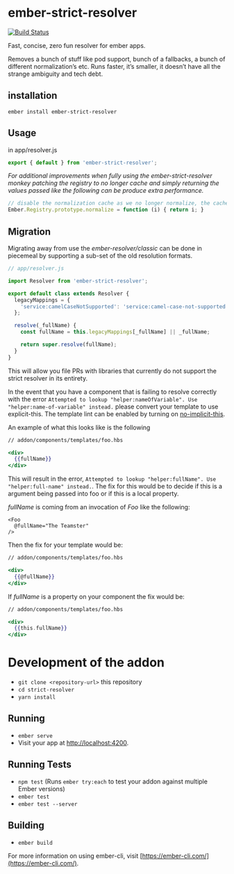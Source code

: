 # ember-strict-resolver

[![Build Status](https://travis-ci.org/stefanpenner/ember-strict-resolver.svg?branch=master)](https://travis-ci.org/stefanpenner/ember-strict-resolver)

Fast, concise, zero fun resolver for ember apps.

Removes a bunch of stuff like pod support, bunch of a fallbacks, a bunch of different normalization’s etc.
Runs faster, it’s smaller, it doesn’t have all the strange ambiguity and tech debt.

## installation
```
ember install ember-strict-resolver
```

## Usage

in app/resolver.js
```js
export { default } from 'ember-strict-resolver';
```

_For additional improvements when fully using the ember-strict-resolver monkey patching the registry to no longer cache and simply returning the values passed like the following can be produce extra performance._

```js
// disable the normalization cache as we no longer normalize, the cache has become a bottle neck.
Ember.Registry.prototype.normalize = function (i) { return i; }
```

## Migration

Migrating away from use the _ember-resolver/classic_ can be done in piecemeal by supporting a sub-set of the old resolution formats.

```js
// app/resolver.js

import Resolver from 'ember-strict-resolver';

export default class extends Resolver {
  legacyMappings = {
    'service:camelCaseNotSupported': 'service:camel-case-not-supported'
  };

  resolve(_fullName) {
    const fullName = this.legacyMappings[_fullName] || _fullName;

    return super.resolve(fullName);
  }
}
```

This will allow you file PRs with libraries that currently do not support the strict resolver in its entirety.

In the event that you have a component that is failing to resolve correctly with the error `Attempted to lookup "helper:nameOfVariable". Use "helper:name-of-variable" instead.` please convert your template to use explicit-this. The template lint can be enabled by turning on [no-implicit-this](https://github.com/ember-template-lint/ember-template-lint/blob/master/docs/rule/no-implicit-this.md).

An example of what this looks like is the following

```hbs
// addon/components/templates/foo.hbs

<div>
  {{fullName}}
</div>
```

This will result in the error, `Attempted to lookup "helper:fullName". Use "helper:full-name" instead.`. The fix for this would be to decide if this is a argument being passed into foo or if this is a local property.

_fullName_ is coming from an invocation of _Foo_ like the following:

```
<Foo
  @fullName="The Teamster"
/>
```

Then the fix for your template would be:

```hbs
// addon/components/templates/foo.hbs

<div>
  {{@fullName}}
</div>
```

If _fullName_ is a property on your component the fix would be:

```hbs
// addon/components/templates/foo.hbs

<div>
  {{this.fullName}}
</div>
```

# Development of the addon

* `git clone <repository-url>` this repository
* `cd strict-resolver`
* `yarn install`

## Running

* `ember serve`
* Visit your app at [http://localhost:4200](http://localhost:4200).

## Running Tests

* `npm test` (Runs `ember try:each` to test your addon against multiple Ember versions)
* `ember test`
* `ember test --server`

## Building

* `ember build`

For more information on using ember-cli, visit [https://ember-cli.com/](https://ember-cli.com/).
